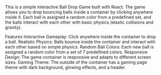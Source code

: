 This is a simple interactive Ball Drop Game built with React. The game allows you to drop bouncing balls inside a container by clicking anywhere inside it. Each ball is assigned a random color from a predefined set, and the balls interact with each other with basic physics (elastic collisions and gravity).

Features
Interactive Gameplay: Click anywhere inside the container to drop a ball.
Realistic Physics: Balls bounce inside the container and interact with each other based on simple physics.
Random Ball Colors: Each new ball is assigned a random color from a set of 7 predefined colors.
Responsive Design: The game container is responsive and adapts to different screen sizes.
Gaming Theme: The outside of the container has a gaming page theme with dark background, glowing effects, and a header.